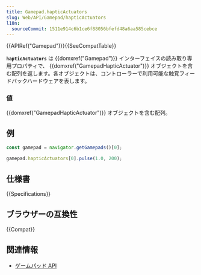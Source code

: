 ```yaml
---
title: Gamepad.hapticActuators
slug: Web/API/Gamepad/hapticActuators
l10n:
  sourceCommit: 1511e914c6b1ce6f88056bfefd48a6aa585cebce
---
```


{{APIRef("Gamepad")}}{{SeeCompatTable}}

**`hapticActuators`** は {{domxref("Gamepad")}} インターフェイスの読み取り専用プロパティで、 {{domxref("GamepadHapticActuator")}} オブジェクトを含む配列を返します。各オブジェクトは、コントローラーで利用可能な触覚フィードバックハードウェアを表します。

### 値

{{domxref("GamepadHapticActuator")}} オブジェクトを含む配列。

## 例

```js
const gamepad = navigator.getGamepads()[0];

gamepad.hapticActuators[0].pulse(1.0, 200);
```

## 仕様書

{{Specifications}}

## ブラウザーの互換性

{{Compat}}

## 関連情報

- [ゲームパッド API](/ja/docs/Web/API/Gamepad_API)
